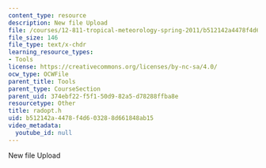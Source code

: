 ```yaml
---
content_type: resource
description: New file Upload
file: /courses/12-811-tropical-meteorology-spring-2011/b512142a4478f4d603288d661848ab15_radopt.h
file_size: 146
file_type: text/x-chdr
learning_resource_types:
- Tools
license: https://creativecommons.org/licenses/by-nc-sa/4.0/
ocw_type: OCWFile
parent_title: Tools
parent_type: CourseSection
parent_uid: 374ebf22-f5f1-50d9-82a5-d78288ffba8e
resourcetype: Other
title: radopt.h
uid: b512142a-4478-f4d6-0328-8d661848ab15
video_metadata:
  youtube_id: null
---
```

New file Upload